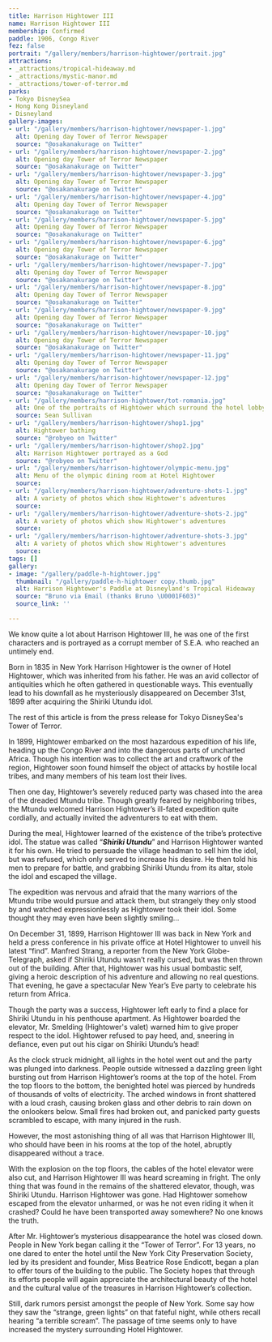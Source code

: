 ```yaml
---
title: Harrison Hightower III
name: Harrison Hightower III
membership: Confirmed
paddle: 1906, Congo River
fez: false
portrait: "/gallery/members/harrison-hightower/portrait.jpg"
attractions:
- _attractions/tropical-hideaway.md
- _attractions/mystic-manor.md
- _attractions/tower-of-terror.md
parks:
- Tokyo DisneySea
- Hong Kong Disneyland
- Disneyland
gallery-images:
- url: "/gallery/members/harrison-hightower/newspaper-1.jpg"
  alt: Opening day Tower of Terror Newspaper
  source: "@osakanakurage on Twitter"
- url: "/gallery/members/harrison-hightower/newspaper-2.jpg"
  alt: Opening day Tower of Terror Newspaper
  source: "@osakanakurage on Twitter"
- url: "/gallery/members/harrison-hightower/newspaper-3.jpg"
  alt: Opening day Tower of Terror Newspaper
  source: "@osakanakurage on Twitter"
- url: "/gallery/members/harrison-hightower/newspaper-4.jpg"
  alt: Opening day Tower of Terror Newspaper
  source: "@osakanakurage on Twitter"
- url: "/gallery/members/harrison-hightower/newspaper-5.jpg"
  alt: Opening day Tower of Terror Newspaper
  source: "@osakanakurage on Twitter"
- url: "/gallery/members/harrison-hightower/newspaper-6.jpg"
  alt: Opening day Tower of Terror Newspaper
  source: "@osakanakurage on Twitter"
- url: "/gallery/members/harrison-hightower/newspaper-7.jpg"
  alt: Opening day Tower of Terror Newspaper
  source: "@osakanakurage on Twitter"
- url: "/gallery/members/harrison-hightower/newspaper-8.jpg"
  alt: Opening day Tower of Terror Newspaper
  source: "@osakanakurage on Twitter"
- url: "/gallery/members/harrison-hightower/newspaper-9.jpg"
  alt: Opening day Tower of Terror Newspaper
  source: "@osakanakurage on Twitter"
- url: "/gallery/members/harrison-hightower/newspaper-10.jpg"
  alt: Opening day Tower of Terror Newspaper
  source: "@osakanakurage on Twitter"
- url: "/gallery/members/harrison-hightower/newspaper-11.jpg"
  alt: Opening day Tower of Terror Newspaper
  source: "@osakanakurage on Twitter"
- url: "/gallery/members/harrison-hightower/newspaper-12.jpg"
  alt: Opening day Tower of Terror Newspaper
  source: "@osakanakurage on Twitter"
- url: "/gallery/members/harrison-hightower/tot-romania.jpg"
  alt: One of the portraits of Hightower which surround the hotel lobby
  source: Sean Sullivan
- url: "/gallery/members/harrison-hightower/shop1.jpg"
  alt: Hightower bathing
  source: "@robyeo on Twitter"
- url: "/gallery/members/harrison-hightower/shop2.jpg"
  alt: Harrison Hightower portrayed as a God
  source: "@robyeo on Twitter"
- url: "/gallery/members/harrison-hightower/olympic-menu.jpg"
  alt: Menu of the olympic dining room at Hotel Hightower
  source: 
- url: "/gallery/members/harrison-hightower/adventure-shots-1.jpg"
  alt: A variety of photos which show Hightower's adventures
  source: 
- url: "/gallery/members/harrison-hightower/adventure-shots-2.jpg"
  alt: A variety of photos which show Hightower's adventures
  source: 
- url: "/gallery/members/harrison-hightower/adventure-shots-3.jpg"
  alt: A variety of photos which show Hightower's adventures
  source: 
tags: []
gallery:
- image: "/gallery/paddle-h-hightower.jpg"
  thumbnail: "/gallery/paddle-h-hightower copy.thumb.jpg"
  alt: Harrison Hightower's Paddle at Disneyland's Tropical Hideaway
  source: "Bruno via Email (thanks Bruno \U0001F603)"
  source_link: ''

---
```

We know quite a lot about Harrison Hightower III, he was one of the first characters and is portrayed as a corrupt member of S.E.A. who reached an untimely end.

Born in 1835 in New York Harrison Hightower is the owner of Hotel Hightower, which was inherited from his father. He was an avid collector of antiquities which he often gathered in questionable ways. This eventually lead to his downfall as he mysteriously disappeared on December 31st, 1899 after acquiring the Shiriki Utundu idol.

The rest of this article is from the press release for Tokyo DisneySea's Tower of Terror.

In 1899, Hightower embarked on the most hazardous expedition of his life, heading up the Congo River and into the dangerous parts of uncharted Africa. Though his intention was to collect the art and craftwork of the region, Hightower soon found himself the object of attacks by hostile local tribes, and many members of his team lost their lives.

Then one day, Hightower’s severely reduced party was chased into the area of the dreaded Mtundu tribe. Though greatly feared by neighboring tribes, the Mtundu welcomed Harrison Hightower’s ill-fated expedition quite cordially, and actually invited the adventurers to eat with them.

During the meal, Hightower learned of the existence of the tribe’s protective idol. The statue was called “**_Shiriki Utundu_**” and Harrison Hightower wanted it for his own. He tried to persuade the village headman to sell him the idol, but was refused, which only served to increase his desire. He then told his men to prepare for battle, and grabbing Shiriki Utundu from its altar, stole the idol and escaped the village.

The expedition was nervous and afraid that the many warriors of the Mtundu tribe would pursue and attack them, but strangely they only stood by and watched expressionlessly as Hightower took their idol. Some thought they may even have been slightly smiling…

On December 31, 1899, Harrison Hightower III was back in New York and held a press conference in his private office at Hotel Hightower to unveil his latest “find”. Manfred Strang, a reporter from the New York Globe-Telegraph, asked if Shiriki Utundu wasn’t really cursed, but was then thrown out of the building. After that, Hightower was his usual bombastic self, giving a heroic description of his adventure and allowing no real questions. That evening, he gave a spectacular New Year’s Eve party to celebrate his return from Africa.

Though the party was a success, Hightower left early to find a place for Shiriki Utundu in his penthouse apartment. As Hightower boarded the elevator, Mr. Smelding (Hightower's valet) warned him to give proper respect to the idol. Hightower refused to pay heed, and, sneering in defiance, even put out his cigar on Shiriki Utundu’s head!

As the clock struck midnight, all lights in the hotel went out and the party was plunged into darkness. People outside witnessed a dazzling green light bursting out from Harrison Hightower’s rooms at the top of the hotel. From the top floors to the bottom, the benighted hotel was pierced by hundreds of thousands of volts of electricity. The arched windows in front shattered with a loud crash, causing broken glass and other debris to rain down on the onlookers below. Small fires had broken out, and panicked party guests scrambled to escape, with many injured in the rush.

However, the most astonishing thing of all was that Harrison Hightower III, who should have been in his rooms at the top of the hotel, abruptly disappeared without a trace.

With the explosion on the top floors, the cables of the hotel elevator were also cut, and Harrison Hightower III was heard screaming in fright. The only thing that was found in the remains of the shattered elevator, though, was Shiriki Utundu. Harrison Hightower was gone. Had Hightower somehow escaped from the elevator unharmed, or was he not even riding it when it crashed? Could he have been transported away somewhere? No one knows the truth.

After Mr. Hightower’s mysterious disappearance the hotel was closed down. People in New York began calling it the “Tower of Terror”. For 13 years, no one dared to enter the hotel until the New York City Preservation Society, led by its president and founder, Miss Beatrice Rose Endicott, began a plan to offer tours of the building to the public. The Society hopes that through its efforts people will again appreciate the architectural beauty of the hotel and the cultural value of the treasures in Harrison Hightower’s collection.

Still, dark rumors persist amongst the people of New York. Some say how they saw the “strange, green lights” on that fateful night, while others recall hearing “a terrible scream”. The passage of time seems only to have increased the mystery surrounding Hotel Hightower.